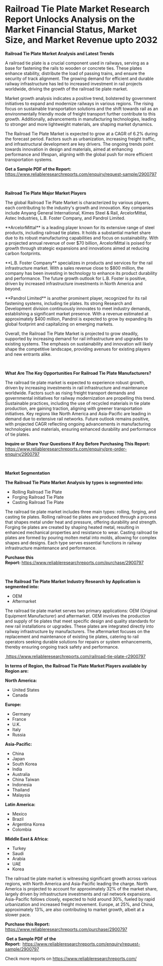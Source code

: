 <p><h1>Railroad Tie Plate Market Research Report Unlocks Analysis on the Market Financial Status, Market Size, and Market Revenue upto 2032</h1></p><p><strong>Railroad Tie Plate Market Analysis and Latest Trends</strong></p>
<p><p>A railroad tie plate is a crucial component used in railways, serving as a base for fastening the rails to wooden or concrete ties. These plates enhance stability, distribute the load of passing trains, and ensure the security of track alignment. The growing demand for efficient and durable railway infrastructure has led to increased investment in rail projects worldwide, driving the growth of the railroad tie plate market.</p><p>Market growth analysis indicates a positive trend, bolstered by government initiatives to expand and modernize railways in various regions. The rising focus on sustainable transportation solutions and the shift towards rail as an environmentally friendly mode of freight transport further contribute to this growth. Additionally, advancements in manufacturing technologies, leading to stronger and more lightweight materials, are shaping market dynamics.</p><p>The Railroad Tie Plate Market is expected to grow at a CAGR of 6.2% during the forecast period. Factors such as urbanization, increasing freight traffic, and infrastructural development are key drivers. The ongoing trends point towards innovation in design and materials, aimed at enhancing performance and lifespan, aligning with the global push for more efficient transportation systems.</p></p>
<p><strong>Get a Sample PDF of the Report:&nbsp;</strong> <a href="https://www.reliableresearchreports.com/enquiry/request-sample/2900797?utm_campaign=3561&utm_medium=2&utm_source=Github&utm_content=ia&utm_term=16032025&utm_id=railroad-tie-plate">https://www.reliableresearchreports.com/enquiry/request-sample/2900797</a></p>
<p>&nbsp;</p>
<p><strong>Railroad Tie Plate Major Market Players</strong></p>
<p><p>The global Railroad Tie Plate Market is characterized by various players, each contributing to the industry's growth and innovation. Key companies include Anyang General International, Kimes Steel & Rail, ArcelorMittal, Astec Industries, L.B. Foster Company, and Pandrol Limited.</p><p>**ArcelorMittal** is a leading player known for its extensive range of steel products, including railroad tie plates. It holds a substantial market share due to its robust manufacturing capabilities and focus on sustainability. With a projected annual revenue of over $70 billion, ArcelorMittal is poised for growth through strategic expansions and innovations aimed at reducing carbon footprints.</p><p>**L.B. Foster Company** specializes in products and services for the rail infrastructure market. With a sales revenue close to $800 million, the company has been investing in technology to enhance its product durability and performance. The future growth outlook for L.B. Foster is positive, driven by increased infrastructure investments in North America and beyond.</p><p>**Pandrol Limited** is another prominent player, recognized for its rail fastening systems, including tie plates. Its strong Research and Development division continuously innovates to meet industry demands, establishing a significant market presence. With a revenue estimated at approximately $400 million, Pandrol is expected to grow by expanding its global footprint and capitalizing on emerging markets.</p><p>Overall, the Railroad Tie Plate Market is projected to grow steadily, supported by increasing demand for rail infrastructure and upgrades to existing systems. The emphasis on sustainability and innovation will likely shape the competitive landscape, providing avenues for existing players and new entrants alike.</p></p>
<p>&nbsp;</p>
<p><strong>What Are The Key Opportunities For Railroad Tie Plate Manufacturers?</strong></p>
<p><p>The railroad tie plate market is expected to experience robust growth, driven by increasing investments in rail infrastructure and maintenance worldwide. Factors such as rising freight transport demands and governmental initiatives for railway modernization are propelling this trend. Sustainable practices, including the use of recycled materials in tie plate production, are gaining traction, aligning with greener transportation initiatives. Key regions like North America and Asia-Pacific are leading in demand due to extensive rail networks. Future outlook remains positive, with projected CAGR reflecting ongoing advancements in manufacturing technologies and materials, ensuring enhanced durability and performance of tie plates.</p></p>
<p><strong>Inquire or Share Your Questions If Any Before Purchasing This Report:</strong> <a href="https://www.reliableresearchreports.com/enquiry/pre-order-enquiry/2900797?utm_campaign=3561&utm_medium=2&utm_source=Github&utm_content=ia&utm_term=16032025&utm_id=railroad-tie-plate">https://www.reliableresearchreports.com/enquiry/pre-order-enquiry/2900797</a></p>
<p>&nbsp;</p>
<p><strong>Market Segmentation</strong></p>
<p><strong>The Railroad Tie Plate Market Analysis by types is segmented into:</strong></p>
<p><ul><li>Rolling Railroad Tie Plate</li><li>Forging Railroad Tie Plate</li><li>Casting Railroad Tie Plate</li></ul></p>
<p><p>The railroad tie plate market includes three main types: rolling, forging, and casting tie plates. Rolling railroad tie plates are produced through a process that shapes metal under heat and pressure, offering durability and strength. Forging tie plates are created by shaping heated metal, resulting in enhanced mechanical properties and resistance to wear. Casting railroad tie plates are formed by pouring molten metal into molds, allowing for complex shapes and designs. Each type serves essential functions in railway infrastructure maintenance and performance.</p></p>
<p><strong>Purchase this Report:&nbsp;</strong><a href="https://www.reliableresearchreports.com/purchase/2900797?utm_campaign=3561&utm_medium=2&utm_source=Github&utm_content=ia&utm_term=16032025&utm_id=railroad-tie-plate">https://www.reliableresearchreports.com/purchase/2900797</a></p>
<p>&nbsp;</p>
<p><strong>The Railroad Tie Plate Market Industry Research by Application is segmented into:</strong></p>
<p><ul><li>OEM</li><li>Aftermarket</li></ul></p>
<p><p>The railroad tie plate market serves two primary applications: OEM (Original Equipment Manufacturer) and aftermarket. OEM involves the production and supply of tie plates that meet specific design and quality standards for new rail installations or upgrades. These plates are integrated directly into railway infrastructure by manufacturers. The aftermarket focuses on the replacement and maintenance of existing tie plates, catering to rail operators seeking durable solutions for repairs or system enhancements, thereby ensuring ongoing track safety and performance.</p></p>
<p><a href="https://www.reliableresearchreports.com/railroad-tie-plate-r2900797?utm_campaign=3561&utm_medium=2&utm_source=Github&utm_content=ia&utm_term=16032025&utm_id=railroad-tie-plate">&nbsp;https://www.reliableresearchreports.com/railroad-tie-plate-r2900797</a></p>
<p><strong>In terms of Region, the Railroad Tie Plate Market Players available by Region are:</strong></p>
<p>
    <p> <strong> North America: </strong>
        <ul>
            <li>United States</li>
            <li>Canada</li>
        </ul>
        </p> 
    <p> <strong> Europe: </strong>
        <ul>
            <li>Germany</li>
            <li>France</li>
            <li>U.K.</li>
            <li>Italy</li>
            <li>Russia</li>
        </ul>
        </p> 
    <p> <strong> Asia-Pacific: </strong>
        <ul>
            <li>China</li>
            <li>Japan</li>
            <li>South Korea</li>
            <li>India</li>
            <li>Australia</li>
            <li>China Taiwan</li>
            <li>Indonesia</li>
            <li>Thailand</li>
            <li>Malaysia</li>
        </ul>
        </p> 
    <p> <strong> Latin America: </strong>
        <ul>
            <li>Mexico</li>
            <li>Brazil</li>
            <li>Argentina Korea</li>
            <li>Colombia</li>
        </ul>
        </p> 
    <p> <strong> Middle East & Africa: </strong>
        <ul>
            <li>Turkey</li>
            <li>Saudi</li>
            <li>Arabia</li>
            <li>UAE</li>
            <li>Korea</li>
        </ul>
    </p>
    </p>
<p><p>The railroad tie plate market is witnessing significant growth across various regions, with North America and Asia-Pacific leading the charge. North America is projected to account for approximately 32% of the market share, largely driven by infrastructure investments and rail network expansions. Asia-Pacific follows closely, expected to hold around 30%, fueled by rapid urbanization and increased freight movement. Europe, at 25%, and China, approximately 13%, are also contributing to market growth, albeit at a slower pace.</p></p>
<p><strong>Purchase this Report: </strong><a href="https://www.reliableresearchreports.com/purchase/2900797?utm_campaign=3561&utm_medium=2&utm_source=Github&utm_content=ia&utm_term=16032025&utm_id=railroad-tie-plate">https://www.reliableresearchreports.com/purchase/2900797</a></p>
<p>&nbsp;<strong>Get a Sample PDF of the Report:&nbsp;&nbsp;</strong><a href="https://www.reliableresearchreports.com/enquiry/request-sample/2900797?utm_campaign=3561&utm_medium=2&utm_source=Github&utm_content=ia&utm_term=16032025&utm_id=railroad-tie-plate">https://www.reliableresearchreports.com/enquiry/request-sample/2900797</a></p>
<p><strong></strong></p>
<p>Check more reports on <a href="https://www.reliableresearchreports.com/?utm_campaign=3561&utm_medium=2&utm_source=Github&utm_content=ia&utm_term=16032025&utm_id=railroad-tie-plate">https://www.reliableresearchreports.com/</a></p>